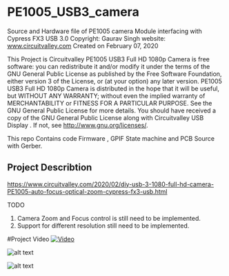 # PE1005_USB3_camera
Source and Hardware file of PE1005 camera Module interfacing with Cypress FX3 USB 3.0
Copyright:  Gaurav Singh
website: www.circuitvalley.com 
Created on February 07, 2020

This Project is Circuitvalley PE1005 USB3 Full HD 1080p Camera is free software: you can redistribute it and/or modify it under the terms of the GNU General Public License as published by the Free Software Foundation, either version 3 of the License, or (at your option) any later version. PE1005 USB3 Full HD 1080p Camera  is distributed in the hope that it will be useful, but WITHOUT ANY WARRANTY; without even the implied warranty of MERCHANTABILITY or FITNESS FOR A PARTICULAR PURPOSE.  See the GNU General Public License for more details. You should have received a copy of the GNU General Public License along with Circuitvalley USB Display .  If not, see <http://www.gnu.org/licenses/>.

This repo Contains code 
Firmware , GPIF State machine and PCB Source with Gerber.
## Project Describtion 
https://www.circuitvalley.com/2020/02/diy-usb-3-1080-full-hd-camera-PE1005-auto-focus-optical-zoom-cypress-fx3-usb.html

TODO 
1. Camera Zoom and Focus control is still need to be implemented. 
2. Support for different resolution still need to be implemented. 

#Project Video
[![Video](https://raw.githubusercontent.com/circuitvalley/PE1005_USB3_camera/master/Hardware/Images/DIY%20USB%203.0%201080p%20Full%20HD%20Camera%20with%20Auto%20Focus%20and%2010x%20Optical%20zoom%2C%201Gbps%20Streaming%20Over%20USB3.0%20(1).JPG)](https://www.youtube.com/watch?v=Ef-JyL7Mx-I)

![alt text](https://raw.githubusercontent.com/circuitvalley/PE1005_USB3_camera/master/Hardware/Images/DIY%20USB%203.0%201080p%20Full%20HD%20Camera%20with%20Auto%20Focus%20and%2010x%20Optical%20zoom%2C%201Gbps%20Streaming%20Over%20USB3.0%20(5).JPG)

![alt text](https://raw.githubusercontent.com/circuitvalley/PE1005_USB3_camera/master/Hardware/Images/DIY%20USB%203.0%201080p%20Full%20HD%20Camera%20with%20Auto%20Focus%20and%2010x%20Optical%20zoom%2C%201Gbps%20Streaming%20Over%20USB3.0%20(18).JPG)


